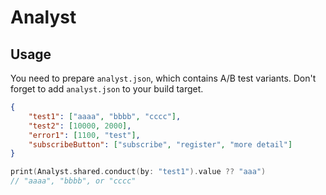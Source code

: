 # Analyst

## Usage

You need to prepare `analyst.json`, which contains A/B test variants. Don't forget to add `analyst.json` to your build target.

```JSON
{
    "test1": ["aaaa", "bbbb", "cccc"],
    "test2": [10000, 2000],
    "error1": [1100, "test"],
    "subscribeButton": ["subscribe", "register", "more detail"]
}
```

```Swift
print(Analyst.shared.conduct(by: "test1").value ?? "aaa")
// "aaaa", "bbbb", or "cccc"
```
